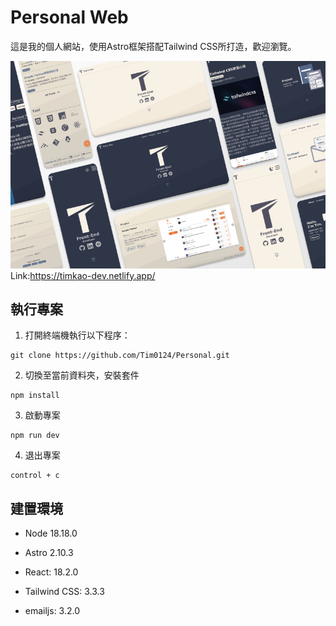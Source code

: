 # Personal Web

這是我的個人網站，使用Astro框架搭配Tailwind CSS所打造，歡迎瀏覽。

![image](./public/images/personal-image.png)
Link:https://timkao-dev.netlify.app/
## 執行專案
1. 打開終端機執行以下程序：
```
git clone https://github.com/Tim0124/Personal.git
```
2. 切換至當前資料夾，安裝套件
```
npm install
```
3. 啟動專案
```
npm run dev
```
4. 退出專案
```
control + c
```

## 建置環境
* Node 18.18.0

* Astro 2.10.3

* React: 18.2.0

* Tailwind CSS: 3.3.3

* emailjs: 3.2.0